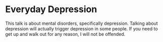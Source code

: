 # Everyday Depression

This talk is about mental disorders, specifically depression. Talking about depression will actually trigger depression in some people. If you need to get up and walk out for any reason, I will not be offended.

